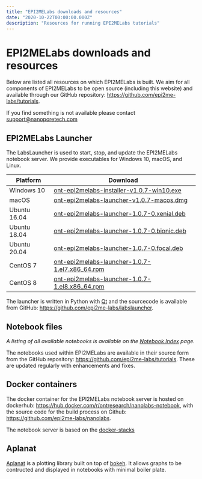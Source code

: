 ```yaml
---
title: "EPI2MELabs downloads and resources"
date: "2020-10-22T00:00:00.000Z"
description: "Resources for running EPI2MELabs tutorials"
---
```


# EPI2MELabs downloads and resources

Below are listed all resources on which EPI2MELabs is built. We aim for all
components of EPI2MELabs to be open source (including this website) and
available through our GitHub repository:
https://github.com/epi2me-labs/tutorials.

If you find something is not available please contact support@nanoporetech.com


## EPI2MELabs Launcher

The LabsLauncher is used to start, stop, and update the EPI2MELabs notebook
server. We provide executables for Windows 10, macOS, and Linux.

| Platform     | Download                                                                                                                                                              |
|--------------|-----------------------------------------------------------------------------------------------------------------------------------------------------------------------|
| Windows 10   | [ont-epi2melabs-installer-v1.0.7-win10.exe](https://github.com/epi2me-labs/labslauncher/releases/download/v1.0.7/ont-epi2melabs-installer-v1.0.7-win10.exe)           |
| macOS        | [ont-epi2melabs-launcher-v1.0.7-macos.dmg](https://github.com/epi2me-labs/labslauncher/releases/download/v1.0.7/ont-epi2melabs-launcher-v1.0.7-macos.dmg)             |
| Ubuntu 16.04 | [ont-epi2melabs-launcher-1.0.7-0.xenial.deb](https://github.com/epi2me-labs/labslauncher/releases/download/v1.0.7/ont-epi2melabs-launcher-1.0.7-0.xenial.deb)         |
| Ubuntu 18.04 | [ont-epi2melabs-launcher-1.0.7-0.bionic.deb](https://github.com/epi2me-labs/labslauncher/releases/download/v1.0.7/ont-epi2melabs-launcher-1.0.7-0.bionic.deb)         |
| Ubuntu 20.04 | [ont-epi2melabs-launcher-1.0.7-0.focal.deb](https://github.com/epi2me-labs/labslauncher/releases/download/v1.0.7/ont-epi2melabs-launcher-1.0.7-0.focal.deb)           |
| CentOS 7     | [ont-epi2melabs-launcher-1.0.7-1.el7.x86_64.rpm](https://github.com/epi2me-labs/labslauncher/releases/download/v1.0.7/ont-epi2melabs-launcher-1.0.7-1.el7.x86_64.rpm) |
| CentOS 8     | [ont-epi2melabs-launcher-1.0.7-1.el8.x86_64.rpm](https://github.com/epi2me-labs/labslauncher/releases/download/v1.0.7/ont-epi2melabs-launcher-1.0.7-1.el8.x86_64.rpm) |

The launcher is written in Python with [Qt](https://www.qt.io/) and the
sourcecode is available from GitHub:
https://github.com/epi2me-labs/labslauncher.


## Notebook files

*A listing of all available notebooks is available on the [Notebook
Index](/nbindex) page.*

The notebooks used within EPI2MELabs are available in their source form from
the GitHub repository: https://github.com/epi2me-labs/tutorials. These are
updated regularly with enhancements and fixes.

## Docker containers

The docker container for the EPI2MELabs notebook server is hosted on dockerhub:
https://hub.docker.com/r/ontresearch/nanolabs-notebook, with the source code
for the build process on Github: https://github.com/epi2me-labs/nanolabs.

The notebook server is based on the
[docker-stacks](https://github.com/jupyter)

## Aplanat

[Aplanat](https://github.com/epi2me-labs/aplanat) is a plotting library built
on top of [bokeh](https://docs.bokeh.org/en/latest/). It allows graphs to be
contructed and displayed in notebooks with minimal boiler plate.
